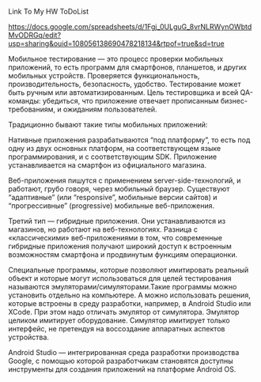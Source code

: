 Link To My HW ToDoList 

https://docs.google.com/spreadsheets/d/1Fgj_0ULguG_8vrNLRWynOWbtdMvODRGq/edit?usp=sharing&ouid=108056138690478218134&rtpof=true&sd=true


Мобильное тестирование — это процесс проверки мобильных приложений, то есть программ для смартфонов, планшетов, и других мобильных устройств. Проверяется функциональность, производительность, безопасность, удобство. Тестирование может быть ручным или автоматизированным. Цель тестировщика и всей QA-команды: убедиться, что приложение отвечает прописанным бизнес-требованиям, и ожиданиям пользователей.

Традиционно бывают такие типы мобильных приложений:

Нативные приложения разрабатываются “под платформу”, то есть под одну из двух основных платформ, на соответствующем языке программирования, и с соответствующим SDK. Приложение устанавливается на смартфон из официального магазина. 

Веб-приложения пишутся с применением server-side-технологий, и работают, грубо говоря, через мобильный браузер. Существуют “адаптивные” (или “responsive”, мобильные версии сайтов) и “прогрессивные” (progressive) мобильные веб-приложения.

Третий тип — гибридные приложения. Они устанавливаются из магазинов, но работают на веб-технологиях. Разница с «классическими» веб-приложениями в том, что современные гибридные приложения получают широкий доступ к встроенным возможностям смартфона и продвинутым функциям операционки.

Специальные программы, которые позволяют имитировать реальный объект и которые могут использоваться для целей тестирования называются эмуляторами/симуляторами.Такие программы можно установить отдельно на компьютере. А можно использовать решения, которые встроены в среду разработки, например, в Android Studio или XCode.
При этом надо отличать эмулятор от симулятора. Эмулятор целиком имитирует оборудование. Симулятор имитирует только интерфейс, не претендуя на воссоздание аппаратных аспектов устройства.

Android Studio — интегрированная среда разработки производства Google, с помощью которой разработчикам становятся доступны инструменты для создания приложений на платформе Android OS.
